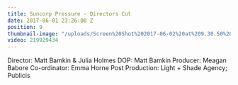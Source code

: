 ```yaml
---
title: Suncorp Pressure - Directors Cut
date: 2017-06-01 23:26:00 Z
position: 9
thumbnail-image: "/uploads/Screen%20Shot%202017-06-02%20at%209.30.50%20am.png"
video: 219929434
---
```


Director: Matt Bamkin & Julia Holmes
DOP: Matt Bamkin
Producer: Meagan Babore
Co-ordinator: Emma Horne
Post Production: Light + Shade 
Agency; Publicis